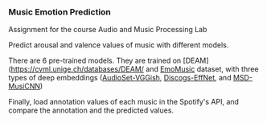 ### Music Emotion Prediction
Assignment for the course Audio and Music Processing Lab

Predict arousal and valence values of music with different models.

There are 6 pre-trained models. They are trained on [DEAM](https://cvml.unige.ch/databases/DEAM/ and [EmoMusic](https://cvml.unige.ch/databases/emoMusic/) dataset, with three types of deep embeddings ([AudioSet-VGGish](https://essentia.upf.edu/models.html#audioset-vggish), [Discogs-EffNet](https://essentia.upf.edu/models.html#discogs-effnet), and [MSD-MusiCNN](https://essentia.upf.edu/models.html#msd-musicnn))

Finally, load annotation values of each music in the Spotify's API, and compare the annotation and the predicted values.
